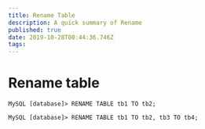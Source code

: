 ```yaml
---
title: Rename Table
description: A quick summary of Rename
published: true
date: 2019-10-28T00:44:36.746Z
tags: 
---
```


# Rename table

```mysql
MySQL [database]> RENAME TABLE tb1 TO tb2;
```
```mysql
MySQL [database]> RENAME TABLE tb1 TO tb2, tb3 TO tb4;
```